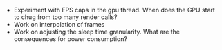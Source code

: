 - Experiment with FPS caps in the gpu thread. When does the GPU start to chug from too many render calls?
- Work on interpolation of frames
- Work on adjusting the sleep time granularity. What are the consequences for power consumption?